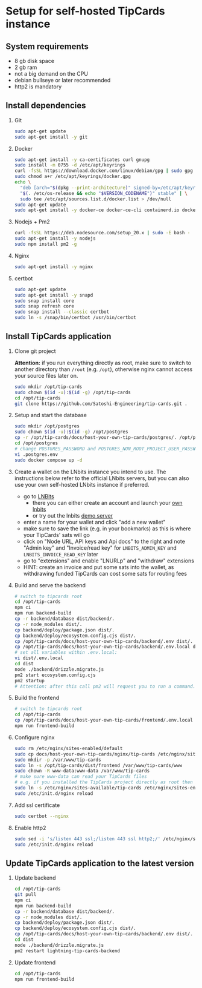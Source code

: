 # Setup for self-hosted TipCards instance

## System requirements

- 8 gb disk space
- 2 gb ram
- not a big demand on the CPU
- debian bullseye or later recommended
- http2 is mandatory

## Install dependencies

1. Git

    ```bash
    sudo apt-get update
    sudo apt-get install -y git
    ```

1. Docker

    ```bash
    sudo apt-get install -y ca-certificates curl gnupg
    sudo install -m 0755 -d /etc/apt/keyrings
    curl -fsSL https://download.docker.com/linux/debian/gpg | sudo gpg --dearmor -o /etc/apt/keyrings/docker.gpg
    sudo chmod a+r /etc/apt/keyrings/docker.gpg
    echo \
      "deb [arch="$(dpkg --print-architecture)" signed-by=/etc/apt/keyrings/docker.gpg] https://download.docker.com/linux/debian \
      "$(. /etc/os-release && echo "$VERSION_CODENAME")" stable" | \
      sudo tee /etc/apt/sources.list.d/docker.list > /dev/null
    sudo apt-get update
    sudo apt-get install -y docker-ce docker-ce-cli containerd.io docker-buildx-plugin docker-compose-plugin
    ```

1. Nodejs + Pm2

    ```bash
    curl -fsSL https://deb.nodesource.com/setup_20.x | sudo -E bash -
    sudo apt-get install -y nodejs
    sudo npm install pm2 -g
    ```

1. Nginx

    ```bash
    sudo apt-get install -y nginx
    ```

1. certbot

    ```bash
    sudo apt-get update
    sudo apt-get install -y snapd
    sudo snap install core
    sudo snap refresh core
    sudo snap install --classic certbot
    sudo ln -s /snap/bin/certbot /usr/bin/certbot
    ```

## Install TipCards application

1. Clone git project

    **Attention:** if you run everything directly as root, make sure to switch to another directory than `/root` (e.g. `/opt`), otherwise nginx cannot access your source files later on.

    ```bash
    sudo mkdir /opt/tip-cards
    sudo chown $(id -u):$(id -g) /opt/tip-cards
    cd /opt/tip-cards
    git clone https://github.com/Satoshi-Engineering/tip-cards.git .
    ```

1. Setup and start the database

    ```bash
    sudo mkdir /opt/postgres
    sudo chown $(id -u):$(id -g) /opt/postgres
    cp -r /opt/tip-cards/docs/host-your-own-tip-cards/postgres/. /opt/postgres/.
    cd /opt/postgres
    # change POSTGRES_PASSWORD and POSTGRES_NON_ROOT_PROJECT_USER_PASSWORD
    vi .postgres.env
    sudo docker compose up -d
    ```

1. Create a wallet on the LNbits instance you intend to use. The instructions below refer to the official LNbits servers, but you can also use your own self-hosted LNbits instance if preferred.

    - go to [LNBits](https://lnbits.com)
      - there you can either create an account and launch your [own lnbits](https://my.lnbits.com)
      - or try out the lnbits [demo server](https://demo.lnbits.com)
    - enter a name for your wallet and click "add a new wallet"
    - make sure to save the link (e.g. in your bookmarks) as this is where your TipCards' sats will go
    - click on "Node URL, API keys and Api docs" to the right and note "Admin key" and "Invoice/read key" for `LNBITS_ADMIN_KEY` and `LNBITS_INVOICE_READ_KEY` later
    - go to "extensions" and enable "LNURLp" and "withdraw" extensions
    - HINT: create an invoice and put some sats into the wallet, as withdrawing funded TipCards can cost some sats for routing fees

1. Build and serve the backend

    ```bash
    # switch to tipcards root
    cd /opt/tip-cards
    npm ci
    npm run backend-build
    cp -r backend/database dist/backend/.
    cp -r node_modules dist/.
    cp backend/deploy/package.json dist/.
    cp backend/deploy/ecosystem.config.cjs dist/.
    cp /opt/tip-cards/docs/host-your-own-tip-cards/backend/.env dist/.
    cp /opt/tip-cards/docs/host-your-own-tip-cards/backend/.env.local dist/.
    # set all variables within .env.local:
    vi dist/.env.local
    cd dist
    node ./backend/drizzle.migrate.js
    pm2 start ecosystem.config.cjs
    pm2 startup
    # Attention: after this call pm2 will request you to run a command. Do not forget to copy+paste it to the command line and run it!
    ```

1. Build the frontend

    ```bash
    # switch to tipcards root
    cd /opt/tip-cards
    cp /opt/tip-cards/docs/host-your-own-tip-cards/frontend/.env.local frontend/.
    npm run frontend-build
    ```

1. Configure nginx

    ```bash
    sudo rm /etc/nginx/sites-enabled/default
    sudo cp docs/host-your-own-tip-cards/nginx/tip-cards /etc/nginx/sites-available/
    sudo mkdir -p /var/www/tip-cards
    sudo ln -s /opt/tip-cards/dist/frontend /var/www/tip-cards/www
    sudo chown -R www-data:www-data /var/www/tip-cards
    # make sure www-data can read your TipCards files
    # e.g. if you installed the TipCards project directly as root then it probably cannot access /root/tip-cards
    sudo ln -s /etc/nginx/sites-available/tip-cards /etc/nginx/sites-enabled/tip-cards
    sudo /etc/init.d/nginx reload
    ```

1. Add ssl certificate

    ```bash
    sudo certbot --nginx
    ```

1. Enable http2

    ```bash
    sudo sed -i 's/listen 443 ssl;/listen 443 ssl http2;/' /etc/nginx/sites-available/tip-cards
    sudo /etc/init.d/nginx reload
    ```

## Update TipCards application to the latest version

1. Update backend

    ```bash
    cd /opt/tip-cards
    git pull
    npm ci
    npm run backend-build
    cp -r backend/database dist/backend/.
    cp -r node_modules dist/.
    cp backend/deploy/package.json dist/.
    cp backend/deploy/ecosystem.config.cjs dist/.
    cp /opt/tip-cards/docs/host-your-own-tip-cards/backend/.env dist/.
    cd dist
    node ./backend/drizzle.migrate.js
    pm2 restart lightning-tip-cards-backend
    ```

1. Update frontend

    ```bash
    cd /opt/tip-cards
    npm run frontend-build
    ```
